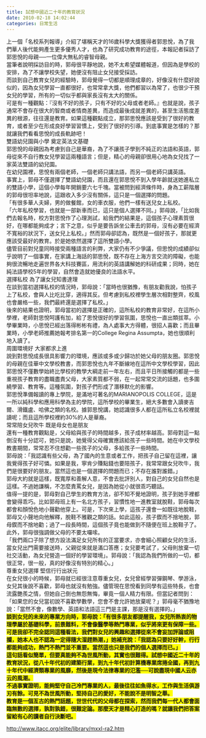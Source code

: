 ```yaml
---
title: 試想中國近二十年的教育狀況
date: 2010-02-18 14:02:44
categories: 日常生活
---
```


  
 上一個「名校系列報導」介紹了堪稱天才的16歲科學大獎獲得者郭思悅，為了我們華人後代能夠產生更多優秀人才，也為了研究成功教育的途徑，本報記者採訪了郭思悅的母親──一位偉大無私的睿智母親。  
當筆者說明採訪目的時，郭母很平靜地說，她不太希望媒體報道，但因為是學校的安排，為了不讓學校失望，她便沒有阻止女兒接受採訪。  
而談到自己教育女兒的經驗時，郭母覺得一切都是順理成章的，好像沒有什麼好說似的，因為女兒學習一直都很好，也常常拿大獎，他們都習以為常了，也很少干預女兒的學習，所有的一切似乎都與家長沒有太大的關係。  
可是有一種觀點：『沒有不好的孩子，只有不好的父母或者老師。』也就是說，孩子通常不會存在很大的智商或者情商差異，而造成最後成就差異的，甚至生活態度差異的根源，往往還是教育。如果這種觀點成立，那郭思悅應該是受到了很好的教育，或者至少在形成良好學習習慣上，受到了很好的引導。到底事實是怎樣的？那就讓我們看看思悅的成長軌跡吧！  
雙語幼兒園與小學 奠定英法文基礎  
郭思悅的母親因為考慮到自己是華裔，為了不讓孩子學到不純正的法語和英語，郭母從來不自行教女兒學習這兩種語言；但是，精心的母親卻很用心地為女兒找了一家英法雙語的幼兒園。  
在幼兒園裡，思悅有兩個老師，一個老師只講法語，而另一個老師只講英語。  
事實上，郭母不僅選擇了雙語幼兒園，而且還在郭思悅不到入學年齡就送她進私立的雙語小學，這個小學每年開銷要六七千塊。當被問到經濟條件時，身為工薪階層的郭母很坦率地說，這跟收入多少沒有關係，這只是一個選擇的問題。  
「有很多華人夫婦，男的做餐館，女的車衣服，他們一樣有送兒女上私校。  
「六年私校學習，也就是一部新車而已，這只是個人選擇不同。」郭母說，「比如我們去報名時，校方對思悅作了心理測試，給我們的結果是，這個孩子心理素質很好，在哪都能夠成才；言下之意，似乎是要告訴坐公車去的郭母，沒有必要在經濟不寬裕的狀況下，送女兒上私校。」然而郭母卻認為，既然是一個好孩子，那就更應該受最好的教育。於是她依然選擇了這所雙語小學。  
儘管目前對兒童同時接受兩種語言的利弊，大家仍有不少爭議，但思悅的成績卻似乎說明了一個事實，在家講上海話的郭思悅，既不存在上海方言交流的障礙，也能夠很流暢地走遍世界各大科技賽區，用流利的英語講解她的科研成果；同時，她在純法語學校5年的學習，自然會造就她優良的法語水平。  
選擇私校 為了讓女兒知書達理  
在談到當初選擇私校的情況時，郭母說：「當時也很猶豫，有朋友勸我說，怕孩子上了私校，會與人比吃比穿，適得其反。但考慮到私校裡學生層次相對整齊，校風也會嚴格一些，我們最終還是選擇了私校。」  
後來的結果也證明，郭母當初的選擇是正確的，這所私校的教育非常好，在這所小學裡，老師對思悅呵護有加，給了思悅很好的學習氛圍，思悅也一直出類拔萃。小學畢業時，小思悅已經出落得彬彬有禮，為人處事大方得體，很招人喜歡；而且畢業時，小學老師推薦她報考排名第一的College Regina Assumpta，她也很順利地入讀了。  
周圍環境好 大家都求上進  
說到對思悅成長很具影響力的環境，應該或多或少歸功於她父母的朋友圈。郭思悅的母親在佳華中文學校教書，而郭思悅也九年不斷線地在這所中文學校學習，因此郭思悅不僅數學始終比學校的教學大綱走前一年左右，而且平日所接觸的都是一些重視孩子教育的盡職盡責父母，大家素質都不弱，在一起常常交流的話題，也多圍繞學習、教育等。這種氛圍，對孩子們形成了潛移默化的影響。  
郭思悅準備報讀的專上學院，是滿地可著名的MARIANOPOLIS COLLEGE，這是一所以純科學和應用科學為主的學院，這所學校的畢業生，絕大多數會入讀麥吉爾、滑鐵盧、哈佛之類的名校。據郭思悅講，她認識很多人都在這所私立名校裡就讀呢；而且這所學校裡約30%的人是華裔。  
常常陪女兒吹牛 既是母女也是朋友  
還有一種教育觀點是，父母給與孩子的時間越多，孩子成材率越高。郭母對這一點倒沒有十分認可，她只是說，她覺得父母確實應該給孩子一些時間。她在中文學校教書期間，常常忍不住想勸一些孩子的父母，多給孩子一些時間。  
郭母說：「我認識有些父母，為了國內的生意或者工作，把孩子自己留在這裡，讓我覺得孩子好可憐。如果是我，寧肯少賺點錢也要陪孩子，我常常跟女兒吹牛，我們是很要好的朋友。當然這也是一個選擇的問題而已；不存在誰對誰錯。」  
郭母大約就是這樣，既寬厚和善解人意，不會去批評別人，對自己的女兒自然也是這樣。不過她謙稱，不怎麼責罵女兒，是因為她從小就很乖巧聽話。  
值得一提的是，郭母對自己學生的教育方法，卻不知不覺地證明，孩子到她手裡都會變得乖巧。比如郭母班上有一名北方孩子，習慣性地一進教室就脫鞋，郭母每次都會和顏悅色地小聲勸他穿上。可是，下次來上學，這孩子還會一如既往地脫鞋，郭母又小聲地向他解釋，脫鞋不雅觀之類的話。如此這般，孩子鍥而不捨地脫，郭母鍥而不捨地勸；過了一段長時間，這個孩子竟也能做到不隨便在班上脫鞋子了。  
此外，郭母很強調做父母的不要太囉嗦。  
「我們兩口子除了想方設法滿足女兒所有的正當要求，亦會細心照顧女兒的生活，當女兒出門需要接送時，父親從來就是滿口答應；女兒要考試了，父母則放棄一切社交活動，為女兒營造一個好的學習環境」。郭母說：「我認為我們所做的一切，都很正常，很一般，真的好像沒有特別的精心。」  
尊重女兒選擇 堅信行行出狀元  
在女兒很小的時候，郭母就已經很注意尊重女兒，女兒曾經學習彈鋼琴、學游泳，女兒其後說不喜歡，郭母也就沒有勉強。儘管現在思悅看到同學有這些特長，也會流露艷羨之情，但她自己倒也無怨無悔，畢竟一個人精力有限。但當記者問到：「如果您的女兒當初說不喜歡學數學，您會不會允許她放棄呢？」郭母毫不猶豫地說：「當然不會，像數學、英語和法語這三門是主課，那是沒有選擇的。」  
<span style="background-color: rgb(255, 255, 0);">**談到女兒的未來的專業方向時，郭母說：「有很多朋友都提醒我，女兒所熱衷的物理學屬於基礎科學，前景難料，不會像醫學等熱門專業，似乎將來更有保障一些。可是我卻不完全認同這種看法，我們對女兒的興趣和選擇從來不會妄加評論或阻攔，她本人也不認為一定得隨大溜趕熱潮，」她補充說：「我認為只要好好幹，行行都能夠成功，熱門不熱門並不重要。當然這也只是我們的個人選擇而已。」  
這句話看似簡單，但要真能夠不為世風所動，其實也很難得。試想中國近二十年的教育狀況，從八十年代初的建築行業，到九十年代初計算機專業席捲全國，再到九十年代中經濟類專業的風靡，然後是現今法律專業的氾濫──可說盡現中國人云亦云的風潮。  
不過事實證明，能夠堅守自己冷門專業的人，最後往往如魚得水，工作與生活俱游刃有餘。可見不為世風所動，堅持自己的愛好，不能說不是明智之舉。  
教育是一個亙古的熱門話題，世世代代的父母都在探索，然而我們每一代人都會面臨無數的選擇，孰對孰錯，很難定論。那麼天才是精心打造的嗎？就讓我們把答案留給有心的讀者自行決斷吧。** </span>  
  
   
  
http://www.itacc.org/elite/library/mxxl-ra2.htm  